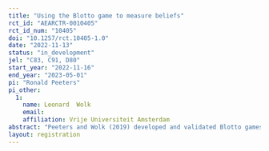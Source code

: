 ```yaml
---
title: "Using the Blotto game to measure beliefs"
rct_id: "AEARCTR-0010405"
rct_id_num: "10405"
doi: "10.1257/rct.10405-1.0"
date: "2022-11-13"
status: "in_development"
jel: "C83, C91, D80"
start_year: "2022-11-16"
end_year: "2023-05-01"
pi: "Ronald Peeters"
pi_other:
  1:
    name: Leonard  Wolk
    email: 
    affiliation: Vrije Universiteit Amsterdam
abstract: "Peeters and Wolk (2019) developed and validated Blotto games to elicit expectations. In their experiments they apply their games to elicit expectations about termination times of a time series process. Given that in many studies expectations are elicited on beliefs and norms about behavior, in this study we apply the most successful Blotto game of Peeters and Wolk (2019) to expectations about behaviour, and do this in the context of the Ultimatum Game. To be precise, we apply the Blotto game to measure beliefs about behaviour and beliefs about beliefs about behavior in this game. The former applies to measuring beliefs about verifiable events, the latter about unverifiable events. In the analysis we will particularly focus on the quality of the measured beliefs in the context of the “wisdom of the few” rather than the “wisdom of the crowd”."
layout: registration
---
```


